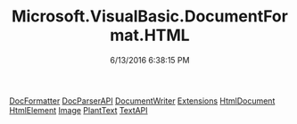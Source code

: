 ﻿---
title: Microsoft.VisualBasic.DocumentFormat.HTML
date: 6/13/2016 6:38:15 PM
---

[DocFormatter](T-Microsoft.VisualBasic.DocumentFormat.HTML.DocFormatter.html)
[DocParserAPI](T-Microsoft.VisualBasic.DocumentFormat.HTML.DocParserAPI.html)
[DocumentWriter](T-Microsoft.VisualBasic.DocumentFormat.HTML.DocumentWriter.html)
[Extensions](T-Microsoft.VisualBasic.DocumentFormat.HTML.Extensions.html)
[HtmlDocument](T-Microsoft.VisualBasic.DocumentFormat.HTML.HtmlDocument.html)
[HtmlElement](T-Microsoft.VisualBasic.DocumentFormat.HTML.HtmlElement.html)
[Image](T-Microsoft.VisualBasic.DocumentFormat.HTML.Image.html)
[PlantText](T-Microsoft.VisualBasic.DocumentFormat.HTML.PlantText.html)
[TextAPI](T-Microsoft.VisualBasic.DocumentFormat.HTML.TextAPI.html)
